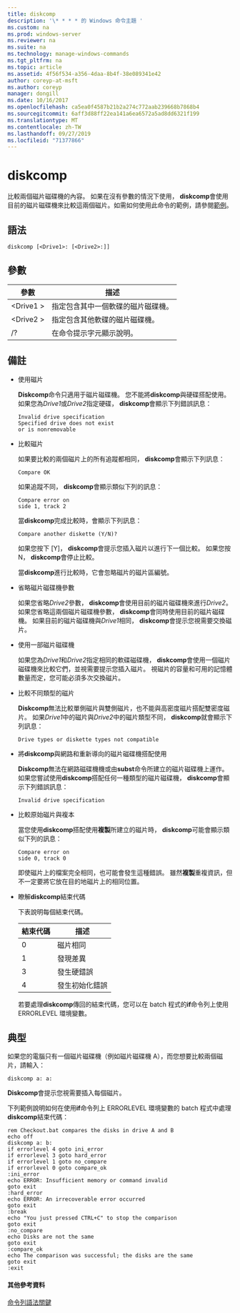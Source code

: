```yaml
---
title: diskcomp
description: '\* * * * 的 Windows 命令主題 '
ms.custom: na
ms.prod: windows-server
ms.reviewer: na
ms.suite: na
ms.technology: manage-windows-commands
ms.tgt_pltfrm: na
ms.topic: article
ms.assetid: 4f56f534-a356-4daa-8b4f-38e089341e42
author: coreyp-at-msft
ms.author: coreyp
manager: dongill
ms.date: 10/16/2017
ms.openlocfilehash: ca5ea0f4587b21b2a274c772aab239668b7868b4
ms.sourcegitcommit: 6aff3d88ff22ea141a6ea6572a5ad8dd6321f199
ms.translationtype: MT
ms.contentlocale: zh-TW
ms.lasthandoff: 09/27/2019
ms.locfileid: "71377866"
---
```

# <a name="diskcomp"></a>diskcomp



比較兩個磁片磁碟機的內容。 如果在沒有參數的情況下使用， **diskcomp**會使用目前的磁片磁碟機來比較這兩個磁片。如需如何使用此命令的範例，請參閱[範例](#BKMK_examples)。

## <a name="syntax"></a>語法

```
diskcomp [<Drive1>: [<Drive2>:]]
```

## <a name="parameters"></a>參數

|參數|描述|
|---------|-----------|
|\<Drive1 >|指定包含其中一個軟碟的磁片磁碟機。|
|\<Drive2 >|指定包含其他軟碟的磁片磁碟機。|
|/?|在命令提示字元顯示說明。|

## <a name="remarks"></a>備註

- 使用磁片

  **Diskcomp**命令只適用于磁片磁碟機。 您不能將**diskcomp**與硬碟搭配使用。 如果您為*Drive1*或*Drive2*指定硬碟， **diskcomp**會顯示下列錯誤訊息：  
  ```
  Invalid drive specification
  Specified drive does not exist
  or is nonremovable
  ```  
- 比較磁片

  如果要比較的兩個磁片上的所有追蹤都相同， **diskcomp**會顯示下列訊息：  
  ```
  Compare OK
  ```  
  如果追蹤不同， **diskcomp**會顯示類似下列的訊息：  
  ```
  Compare error on
  side 1, track 2
  ```  
  當**diskcomp**完成比較時，會顯示下列訊息：  
  ```
  Compare another diskette (Y/N)?
  ```  
  如果您按下 [Y]， **diskcomp**會提示您插入磁片以進行下一個比較。 如果您按 N， **diskcomp**會停止比較。

  當**diskcomp**進行比較時，它會忽略磁片的磁片區編號。
- 省略磁片磁碟機參數

  如果您省略*Drive2*參數， **diskcomp**會使用目前的磁片磁碟機來進行*Drive2*。 如果您省略這兩個磁片磁碟機參數， **diskcomp**會同時使用目前的磁片磁碟機。 如果目前的磁片磁碟機與*Drive1*相同， **diskcomp**會提示您視需要交換磁片。
- 使用一部磁片磁碟機

  如果您為*Drive1*和*Drive2*指定相同的軟碟磁碟機， **diskcomp**會使用一個磁片磁碟機來比較它們，並視需要提示您插入磁片。 視磁片的容量和可用的記憶體數量而定，您可能必須多次交換磁片。
- 比較不同類型的磁片

  **Diskcomp**無法比較單側磁片與雙側磁片，也不能與高密度磁片搭配雙密度磁片。 如果*Drive1*中的磁片與*Drive2*中的磁片類型不同， **diskcomp**就會顯示下列訊息：  
  ```
  Drive types or diskette types not compatible
  ```  
- 將**diskcomp**與網路和重新導向的磁片磁碟機搭配使用

  **Diskcomp**無法在網路磁碟機機或由**subst**命令所建立的磁片磁碟機上運作。 如果您嘗試使用**diskcomp**搭配任何一種類型的磁片磁碟機， **diskcomp**會顯示下列錯誤訊息：  
  ```
  Invalid drive specification
  ```  
- 比較原始磁片與複本

  當您使用**diskcomp**搭配使用**複製**所建立的磁片時， **diskcomp**可能會顯示類似下列的訊息：  
  ```
  Compare error on 
  side 0, track 0
  ```  
  即使磁片上的檔案完全相同，也可能會發生這種錯誤。 雖然**複製**重複資訊，但不一定要將它放在目的地磁片上的相同位置。
- 瞭解**diskcomp**結束代碼

  下表說明每個結束代碼。  

  |結束代碼|描述|
  |---------|-----------|
  |0|磁片相同|
  |1|發現差異|
  |3|發生硬錯誤|
  |4|發生初始化錯誤|

  若要處理**diskcomp**傳回的結束代碼，您可以在 batch 程式的**if**命令列上使用 ERRORLEVEL 環境變數。

## <a name="BKMK_examples"></a>典型

如果您的電腦只有一個磁片磁碟機（例如磁片磁碟機 A），而您想要比較兩個磁片，請輸入：
```
diskcomp a: a:
```
**Diskcomp**會提示您視需要插入每個磁片。

下列範例說明如何在使用**if**命令列上 ERRORLEVEL 環境變數的 batch 程式中處理**diskcomp**結束代碼：
```
rem Checkout.bat compares the disks in drive A and B 
echo off 
diskcomp a: b: 
if errorlevel 4 goto ini_error 
if errorlevel 3 goto hard_error 
if errorlevel 1 goto no_compare
if errorlevel 0 goto compare_ok 
:ini_error 
echo ERROR: Insufficient memory or command invalid 
goto exit 
:hard_error 
echo ERROR: An irrecoverable error occurred 
goto exit 
:break 
echo "You just pressed CTRL+C" to stop the comparison 
goto exit 
:no_compare 
echo Disks are not the same 
goto exit 
:compare_ok 
echo The comparison was successful; the disks are the same 
goto exit 
:exit
```

#### <a name="additional-references"></a>其他參考資料

[命令列語法關鍵](command-line-syntax-key.md)
